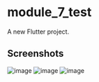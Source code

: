 # module_7_test

A new Flutter project.

## Screenshots

![image](https://github.com/taslims-code/module_7_test/assets/63874350/2082daa4-bede-46d6-8e51-b801015b876c)
![image](https://github.com/taslims-code/module_7_test/assets/63874350/4ea81962-16c3-4c9a-adea-80ba1bedc404)
![image](https://github.com/taslims-code/module_7_test/assets/63874350/7e4f0d4a-c17c-4ccf-afee-f643be3f1fe6)
